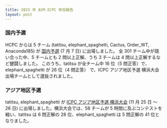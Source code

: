 ```yaml
---
title: 2023 年 ACM-ICPC 参加報告
layout: post
---
```


### 国内予選

HCPC からは 5 チーム (tatitsu, elephant_spaghetti, Cactus, Order_WT, Anaconda185) が [国内予選](https://icpc.iisf.or.jp/2023-yokohama/domestic/) (7 月 7 日) に出場しました。
全 301 チーム中が競い合った中、5 チームとも 2 問以上正解、うち 3 チームは 4 問以上正解するなど健闘しました。
このうち、tatitsu が全チーム中 16 位（5 問正答）で、elephant_spaghetti が 26 位（4 問正答） で、ICPC アジア地区予選 横浜大会 出場チームとして選抜されました。

### アジア地区予選
tatitsu, elephant_spaghetti が [ICPC アジア地区予選 横浜大会](https://icpc.iisf.or.jp/2023-yokohama/) (11 月 25 日 〜 26 日) に出場しました。横浜大会では、58 チームが 5 時間に及ぶコンテストを戦い、tatitsu は 6 問正解の 28 位、elephant_spaghetti は 5 問正解の 41 位となりました。
